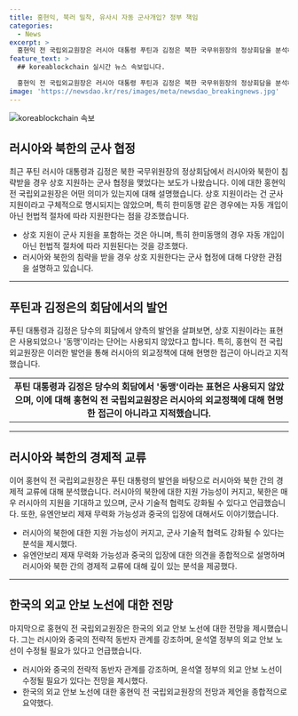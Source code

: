 ```yaml
---
title: 홍현익, 북러 밀착, 유사시 자동 군사개입? 정부 책임
categories:
  - News
excerpt: >
  홍현익 전 국립외교원장은 러시아 대통령 푸틴과 김정은 북한 국무위원장의 정상회담을 분석하며, 러시아와 북한의 관계가 더욱 강화된다고 밝혔습니다. 이에 따라 러시아의 군사 기술적 협력이 강화될 수 있으며, 유엔안보리 대북제재가 무력화될 가능성도 지적했습니다. 그 외에도 중국의 입장과 한국의 외교 안보 노선 수정에 대한 논의를 진행했습니다.
feature_text: >
  ## koreablockchain 실시간 뉴스 속보입니다.

  홍현익 전 국립외교원장은 러시아 대통령 푸틴과 김정은 북한 국무위원장의 정상회담을 분석하며, 러시아와 북한의 관계가 더욱 강화된다고 밝혔습니다. 이에 따라 러시아의 군사 기술적 협력이 강화될 수 있으며, 유엔안보리 대북제재가 무력화될 가능성도 지적했습니다. 그 외에도 중국의 입장과 한국의 외교 안보 노선 수정에 대한 논의를 진행했습니다.
image: 'https://newsdao.kr/res/images/meta/newsdao_breakingnews.jpg'
---
```


<p><img src="https://newsdao.kr/res/images/meta/newsdao_breakingnews.jpg" alt="koreablockchain 속보" /></p>

<h2 data-ke-size="size26">러시아와 북한의 군사 협정</h2>

<p data-ke-size="size16">최근 푸틴 러시아 대통령과 김정은 북한 국무위원장의 정상회담에서 러시아와 북한이 침략받을 경우 상호 지원하는 군사 협정을 맺었다는 보도가 나왔습니다. 이에 대한 홍현익 전 국립외교원장은 어떤 의미가 있는지에 대해 설명했습니다. 상호 지원이라는 건 군사 지원이라고 구체적으로 명시되지는 않았으며, 특히 한미동맹 같은 경우에는 자동 개입이 아닌 헌법적 절차에 따라 지원한다는 점을 강조했습니다.</p>

<ul>
  <li>상호 지원이 군사 지원을 포함하는 것은 아니며, 특히 한미동맹의 경우 자동 개입이 아닌 헌법적 절차에 따라 지원된다는 것을 강조했다.</li>
  <li>러시아와 북한의 침략을 받을 경우 상호 지원한다는 군사 협정에 대해 다양한 관점을 설명하고 있습니다.</li>
</ul>

<hr>

<h2 data-ke-size="size26">푸틴과 김정은의 회담에서의 발언</h2>

<p data-ke-size="size16">푸틴 대통령과 김정은 당수의 회담에서 양측의 발언을 살펴보면, 상호 지원이라는 표현은 사용되었으나 '동맹'이라는 단어는 사용되지 않았다고 합니다. 특히, 홍현익 전 국립외교원장은 이러한 발언을 통해 러시아의 외교정책에 대해 현명한 접근이 아니라고 지적했습니다.</p>

<table>
  <tr>
    <td style="text-align: center; height: 17px;"><b>푸틴 대통령과 김정은 당수의 회담에서 '동맹'이라는 표현은 사용되지 않았으며, 이에 대해 홍현익 전 국립외교원장은 러시아의 외교정책에 대해 현명한 접근이 아니라고 지적했습니다.</b></td>
  </tr>
</table>

<hr>

<h2 data-ke-size="size26">러시아와 북한의 경제적 교류</h2>

<p data-ke-size="size16">이어 홍현익 전 국립외교원장은 푸틴 대통령의 발언을 바탕으로 러시아와 북한 간의 경제적 교류에 대해 분석했습니다. 러시아의 북한에 대한 지원 가능성이 커지고, 북한은 매우 러시아의 지원을 기대하고 있으며, 군사 기술적 협력도 강화될 수 있다고 언급했습니다. 또한, 유엔안보리 제재 무력화 가능성과 중국의 입장에 대해서도 이야기했습니다.</p>

<ul>
  <li>러시아의 북한에 대한 지원 가능성이 커지고, 군사 기술적 협력도 강화될 수 있다는 분석을 제시했다.</li>
  <li>유엔안보리 제재 무력화 가능성과 중국의 입장에 대한 의견을 종합적으로 설명하며 러시아와 북한 간의 경제적 교류에 대해 깊이 있는 분석을 제공했다.</li>
</ul>

<hr>

<h2 data-ke-size="size26">한국의 외교 안보 노선에 대한 전망</h2>

<p data-ke-size="size16">마지막으로 홍현익 전 국립외교원장은 한국의 외교 안보 노선에 대한 전망을 제시했습니다. 그는 러시아와 중국의 전략적 동반자 관계를 강조하며, 윤석열 정부의 외교 안보 노선이 수정될 필요가 있다고 언급했습니다.</p>

<ul>
  <li>러시아와 중국의 전략적 동반자 관계를 강조하며, 윤석열 정부의 외교 안보 노선이 수정될 필요가 있다는 전망을 제시했다.</li>
  <li>한국의 외교 안보 노선에 대한 홍현익 전 국립외교원장의 전망과 제언을 종합적으로 요약했다.</li>
</ul>

<p data-ke-size="size16">&nbsp;</p>

